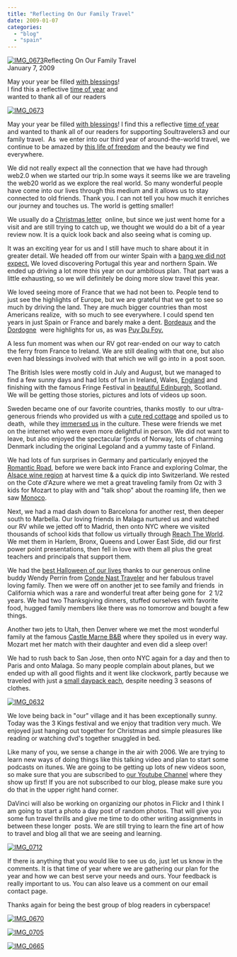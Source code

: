 ```yaml
---
title: "Reflecting On Our Family Travel"
date: 2009-01-07
categories: 
  - "blog"
  - "spain"
---
```


[](https://pub-ac94b3f306b24c0dba4238943c97f2e1.r2.dev/6a00e5502a95078833010536b0c5b9970b-150x150-1.jpg)

[![IMG_0673](https://pub-ac94b3f306b24c0dba4238943c97f2e1.r2.dev/6a00e5502a95078833010536b0c5b9970b.jpg)](https://pub-ac94b3f306b24c0dba4238943c97f2e1.r2.dev/6a00e5502a95078833010536b0c5b9970b.jpg)Reflecting On Our Family Travel  
January 7, 2009

May your year be filled [with blessings](http://www.huffingtonpost.com/john-morton/lost-everything-found-the_b_154513.html "Inspiring article about blessings even to those who feel all is lost")!  
I find this a reflective [time of year](http://www.huffingtonpost.com/jason-mannino/6-steps-to-being-less-ove_b_154570.html "6 steps to being less overwhelmed in 2009") and  
wanted to thank all of our readers

<!--more-->

[![IMG_0673](https://pub-ac94b3f306b24c0dba4238943c97f2e1.r2.dev/6a00e5502a95078833010536b0d875970b.jpg)](https://pub-ac94b3f306b24c0dba4238943c97f2e1.r2.dev/6a00e5502a95078833010536b0d875970b.jpg)

May your year be filled [with blessings](http://www.huffingtonpost.com/john-morton/lost-everything-found-the_b_154513.html "Inspiring article about blessings even to those who feel all is lost")! I find this a reflective [time of year](http://www.huffingtonpost.com/jason-mannino/6-steps-to-being-less-ove_b_154570.html "6 steps to being less overwhelmed in 2009") and wanted to thank all of our readers for supporting Soultravelers3 and our family travel.  As  we enter into our third year of around-the-world travel, we continue to be amazed by [this life of freedom](http://www.techworld.com.au/article/268463/why_downturn_can_good_digital_nomads?pp=2 "why this recession will be good for digital nomads") and the beauty we find everywhere.

We did not really expect all the connection that we have had through web2.0 when we started our trip.In some ways it seems like we are traveling the web20 world as we explore the real world. So many wonderful people have come into our lives through this medium and it allows us to stay connected to old friends. Thank you. I can not tell you how much it enriches our journey and touches us. The world is getting smaller!

We usually do a [Christmas letter](http://soultravelers3new.local/2008/02/holiday-letter.html "Our 2007 Christmas letter")  online, but since we just went home for a visit and are still trying to catch up, we thought we would do a bit of a year review now. It is a quick look back and also seeing what is coming up.

It was an exciting year for us and I still have much to share about it in greater detail. We headed off from our winter Spain with a [bang we did not expect.](http://soultravelers3new.local/2008/05/dentists-travel.html#more "dentists & travel") We loved discovering Portugal this year and northern Spain. We ended up driving a lot more this year on our ambitious plan. That part was a little exhausting, so we will definitely be doing more slow travel this year.

We loved seeing more of France that we had not been to. People tend to just see the highlights of Europe, but we are grateful that we get to see so much by driving the land. They are much bigger countries than most Americans realize,  with so much to see everywhere. I could spend ten years in just Spain or France and barely make a dent. [Bordeaux](http://www.bordeaux-tourisme.com/index_uk.html "Tourism info on Bordeaux") and the [Dordogne](http://en.wikipedia.org/wiki/Dordogne "wikipedia on Dordogne")  were highlights for us, as was [Puy Du Foy.](http://www.puydufou.com/uk/ "Amazing French amusement park")

A less fun moment was when our RV got rear-ended on our way to catch the ferry from France to Ireland. We are still dealing with that one, but also even had blessings involved with that which we will go into in  a post soon.

The British Isles were mostly cold in July and August, but we managed to find a few sunny days and had lots of fun in Ireland, Wales, [England](http://www.youtube.com/watch?v=FSB7Gictlag&feature=channel_page "Mozart flies with Harry Potter at Hogwarts!") and finishing with the famous Fringe Festival in [beautiful Edinburgh,](http://www.youtube.com/watch?v=R-jwBGqJ9zY&feature=channel_page "Mozart in Scotland in her kilt!") Scotland. We will be getting those stories, pictures and lots of videos up soon.

Sweden became one of our favorite countries, thanks mostly  to our ultra-generous friends who provided us with a [cute red cottage](http://twitpic.com/8ahu "Red Swedish cottage & sunflower") and spoiled us to death,  while they [immersed us](http://twitpic.com/85rf "Yummy Swedish tradition") in the culture. These were friends we met on the internet who were even more delightful in person. We did not want to leave, but also enjoyed the spectacular fjords of Norway, lots of charming Denmark including the original Legoland and a yummy taste of Finland.

We had lots of fun surprises in Germany and particularly enjoyed the [Romantic Road](http://twitpic.com/gqyv "Sunflowers & autumn leaves on Romantic Road"), before we were back into France and exploring Colmar, the [Alsace wine region](http://twitpic.com/grje "Amazing colors at harvest!") at harvest time & a quick dip into Switzerland. We rested on the Cote d'Azure where we met a great traveling family from Oz with 3 kids for Mozart to play with and "talk shop" about the roaming life, then we saw [Monoco](http://twitpic.com/h5i8 "Mozart in Monoco!").

Next, we had a mad dash down to Barcelona for another rest, then deeper south to Marbella. Our loving friends in Malaga nurtured us and watched our RV while we jetted off to Madrid, then onto NYC where we visited thousands of school kids that follow us virtually through [Reach The World](http://www.reachtheworld.org/journey/journeytoeurope "Reach The World"). We met them in Harlem, Bronx, Queens and Lower East Side, did our first power point presentations, then fell in love with them all plus the great teachers and principals that support them.

We had the [best Halloween of our lives](http://www.concierge.com/cntraveler/blogs/perrinpost/2008/11/a-halloween-wit.html "Conde Nast Perrin Post on our Halloween") thanks to our generous online buddy Wendy Perrin from [Conde Nast Traveler](http://www.concierge.com/cntraveler "CNT website") and her fabulous travel loving family. Then we were off on another jet to see family and friends  in California which was a rare and wonderful treat after being gone for  2 1/2 years. We had two Thanksgiving dinners, stuffed ourselves with favorite food, hugged family members like there was no tomorrow and bought a few things.

Another two jets to Utah, then Denver where we met the most wonderful family at the famous [Castle Marne B&B](http://www.castlemarne.com/ "Castle Marne B&B website") where they spoiled us in every way. Mozart met her match with their daughter and even did a sleep over!

We had to rush back to San Jose, then onto NYC again for a day and then to Paris and onto Malaga. So many people complain about planes, but we ended up with all good flights and it went like clockwork, partly because we traveled with just a [small daypack each](http://twitpic.com/obtr "daypacks in airport"), despite needing 3 seasons of clothes.

[![IMG_0632](https://pub-ac94b3f306b24c0dba4238943c97f2e1.r2.dev/6a00e5502a95078833010536ba3836970c.jpg)](https://pub-ac94b3f306b24c0dba4238943c97f2e1.r2.dev/6a00e5502a95078833010536ba3836970c.jpg)

We love being back in "our" village and it has been exceptionally sunny. Today was the 3 Kings festival and we enjoy that tradition very much. We enjoyed just hanging out together for Christmas and simple pleasures like reading or watching dvd's together snuggled in bed.

Like many of you, we sense a change in the air with 2006. We are trying to learn new ways of doing things like this talking video and plan to start some podcasts on itunes. We are going to be getting up lots of new videos soon, so make sure that you are subscribed to [our Youtube Channel](http://www.youtube.com/user/soultravelers3 "Soultravelers3 Youtube Channel..Subscribe!") where they show up first! If you are not subscribed to our blog, please make sure you do that in the upper right hand corner.

DaVinci will also be working on organizing our photos in Flickr and I think I am going to start a photo a day post of random photos. That will give you some fun travel thrills and give me time to do other writing assignments in between these longer  posts. We are still trying to learn the fine art of how to travel and blog all that we are seeing and learning.

[![IMG_0712](https://pub-ac94b3f306b24c0dba4238943c97f2e1.r2.dev/6a00e5502a95078833010536b0db99970b.jpg)](https://pub-ac94b3f306b24c0dba4238943c97f2e1.r2.dev/6a00e5502a95078833010536b0db99970b.jpg)

If there is anything that you would like to see us do, just let us know in the comments. It is that time of year where we are gathering our plan for the year and how we can best serve your needs and ours. Your feedback is really important to us. You can also leave us a comment on our email contact page.

Thanks again for being the best group of blog readers in cyberspace!

[![IMG_0670](https://pub-ac94b3f306b24c0dba4238943c97f2e1.r2.dev/6a00e5502a95078833010536ba39d3970c.jpg)](https://pub-ac94b3f306b24c0dba4238943c97f2e1.r2.dev/6a00e5502a95078833010536ba39d3970c.jpg) 

[![IMG_0705](https://pub-ac94b3f306b24c0dba4238943c97f2e1.r2.dev/6a00e5502a95078833010536b0db99970b.jpg)](https://pub-ac94b3f306b24c0dba4238943c97f2e1.r2.dev/6a00e5502a95078833010536b0db99970b.jpg) 

[![IMG_0665](https://pub-ac94b3f306b24c0dba4238943c97f2e1.r2.dev/6a00e5502a95078833010536b0dbff970b.jpg)](https://pub-ac94b3f306b24c0dba4238943c97f2e1.r2.dev/6a00e5502a95078833010536b0dbff970b.jpg)
